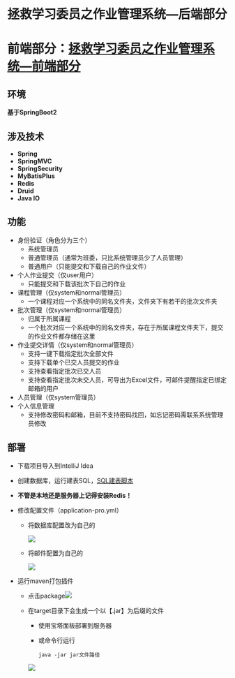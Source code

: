 # 拯救学习委员之作业管理系统—后端部分

# 前端部分：<a href="https://github.com/DangerFickle/Task-Manage-Front">拯救学习委员之作业管理系统—前端部分</a>



## 环境

**基于SpringBoot2**



## 涉及技术

* **Spring**
* **SpringMVC**
* **SpringSecurity**
* **MyBatisPlus**
* **Redis**
* **Druid**
* **Java IO**



## 功能

* 身份验证（角色分为三个）
  * 系统管理员
  * 普通管理员（通常为班委，只比系统管理员少了人员管理）
  * 普通用户（只能提交和下载自己的作业文件）
* 个人作业提交（仅user用户）
  * 只能提交和下载该批次下自己的作业
* 课程管理（仅system和normal管理员）
  * 一个课程对应一个系统中的同名文件夹，文件夹下有若干的批次文件夹
* 批次管理（仅system和normal管理员）
  * 归属于所属课程
  * 一个批次对应一个系统中的同名文件夹，存在于所属课程文件夹下，提交的作业文件都存储在这里
* 作业提交详情（仅system和normal管理员）
  * 支持一键下载指定批次全部文件
  * 支持下载单个已交人员提交的作业
  * 支持查看指定批次已交人员
  * 支持查看指定批次未交人员，可导出为Excel文件，可邮件提醒指定已绑定邮箱的用户
* 人员管理（仅system管理员）
* 个人信息管理
  * 支持修改密码和邮箱，目前不支持密码找回，如忘记密码需联系系统管理员修改



## 部署

* 下载项目导入到IntelliJ Idea

* 创建数据库，运行建表SQL，<a href="https://github.com/DangerFickle/Task-Manage-Back/blob/main/src/main/resources/job_manage.sql">SQL建表脚本</a>

* **不管是本地还是服务器上记得安装Redis！**

* 修改配置文件（application-pro.yml）

  * 将数据库配置改为自己的

    ![](https://img.belongme.top/images/202304032222348.png)

  * 将邮件配置为自己的

    ![](https://img.belongme.top/images/202304032320456.png)

* 运行maven打包插件

  * 点击package![](https://img.belongme.top/images/202304032224893.png)

  * 在target目录下会生成一个以【.jar】为后缀的文件

    * 使用宝塔面板部署到服务器

    * 或命令行运行

      ~~~shell
      java -jar jar文件路径
      ~~~

    

    ![](https://img.belongme.top/images/202304032226925.png)

